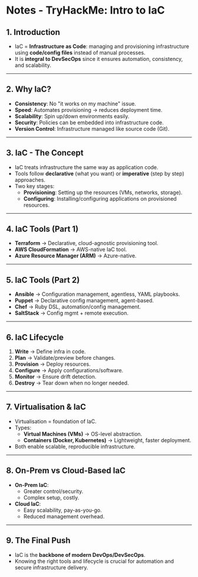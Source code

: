 # Notes - TryHackMe: Intro to IaC

## 1. Introduction
- IaC = **Infrastructure as Code**: managing and provisioning infrastructure using **code/config files** instead of manual processes.
- It is **integral to DevSecOps** since it ensures automation, consistency, and scalability.

---

## 2. Why IaC?
- **Consistency**: No "it works on my machine" issue.
- **Speed**: Automates provisioning → reduces deployment time.
- **Scalability**: Spin up/down environments easily.
- **Security**: Policies can be embedded into infrastructure code.
- **Version Control**: Infrastructure managed like source code (Git).

---

## 3. IaC - The Concept
- IaC treats infrastructure the same way as application code.
- Tools follow **declarative** (what you want) or **imperative** (step by step) approaches.
- Two key stages:
  - **Provisioning**: Setting up the resources (VMs, networks, storage).
  - **Configuring**: Installing/configuring applications on provisioned resources.

---

## 4. IaC Tools (Part 1)
- **Terraform** → Declarative, cloud-agnostic provisioning tool.
- **AWS CloudFormation** → AWS-native IaC tool.
- **Azure Resource Manager (ARM)** → Azure-native.

---

## 5. IaC Tools (Part 2)
- **Ansible** → Configuration management, agentless, YAML playbooks.
- **Puppet** → Declarative config management, agent-based.
- **Chef** → Ruby DSL, automation/config management.
- **SaltStack** → Config mgmt + remote execution.

---

## 6. IaC Lifecycle
1. **Write** → Define infra in code.
2. **Plan** → Validate/preview before changes.
3. **Provision** → Deploy resources.
4. **Configure** → Apply configurations/software.
5. **Monitor** → Ensure drift detection.
6. **Destroy** → Tear down when no longer needed.

---

## 7. Virtualisation & IaC
- Virtualisation = foundation of IaC.
- Types:
  - **Virtual Machines (VMs)** → OS-level abstraction.
  - **Containers (Docker, Kubernetes)** → Lightweight, faster deployment.
- Both enable scalable, reproducible infrastructure.

---

## 8. On-Prem vs Cloud-Based IaC
- **On-Prem IaC**:
  - Greater control/security.
  - Complex setup, costly.
- **Cloud IaC**:
  - Easy scalability, pay-as-you-go.
  - Reduced management overhead.

---

## 9. The Final Push
- IaC is the **backbone of modern DevOps/DevSecOps**.
- Knowing the right tools and lifecycle is crucial for automation and secure infrastructure delivery.

